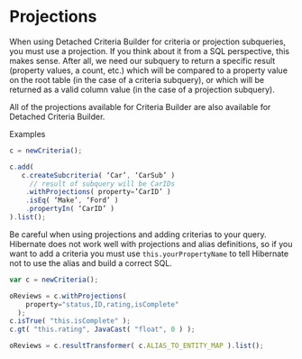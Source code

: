 # Projections

When using Detached Criteria Builder for criteria or projection subqueries, you must use a projection. If you think about it from a SQL perspective, this makes sense. After all, we need our subquery to return a specific result \(property values, a count, etc.\) which will be compared to a property value on the root table \(in the case of a criteria subquery\), or which will be returned as a valid column value \(in the case of a projection subquery\).

All of the projections available for Criteria Builder are also available for Detached Criteria Builder.

Examples

```javascript
c = newCriteria();

c.add(
   c.createSubcriteria( ‘Car’, ‘CarSub’ )
     // result of subquery will be CarIDs
    .withProjections( property=’CarID’ )
    .isEq( ‘Make’, ‘Ford’ )
    .propertyIn( ‘CarID’ )
).list();
```

Be careful when using projections and adding criterias to your query. Hibernate does not work well with projections and alias definitions, so if you want to add a criteria you must use `this.yourPropertyName` to tell Hibernate not to use the alias and build a correct SQL. 

```javascript
var c = newCriteria();

oReviews = c.withProjections(
	property="status,ID,rating,isComplete" 
  );
c.isTrue( "this.isComplete" );
c.gt( "this.rating", JavaCast( "float", 0 ) );

oReviews = c.resultTransformer( c.ALIAS_TO_ENTITY_MAP ).list();
```



